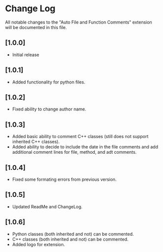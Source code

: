 # Change Log

All notable changes to the "Auto File and Function Comments" extension will be documented in this file.

## [1.0.0]

- Initial release

## [1.0.1]

- Added functionality for python files.

## [1.0.2]
- Fixed ability to change author name.

## [1.0.3]
- Added basic ability to comment C++ classes (still does not support inherited C++ classes).
- Added ability to decide to include the date in the file comments and add additional comment lines for file, method, and adt comments.

## [1.0.4]
- Fixed some formating errors from previous version.

## [1.0.5]
- Updated ReadMe and ChangeLog.

## [1.0.6]
- Python classes (both inherited and not) can be commented.
- C++ classes (both inherited and not) can be commented.
- Added logo for extension.